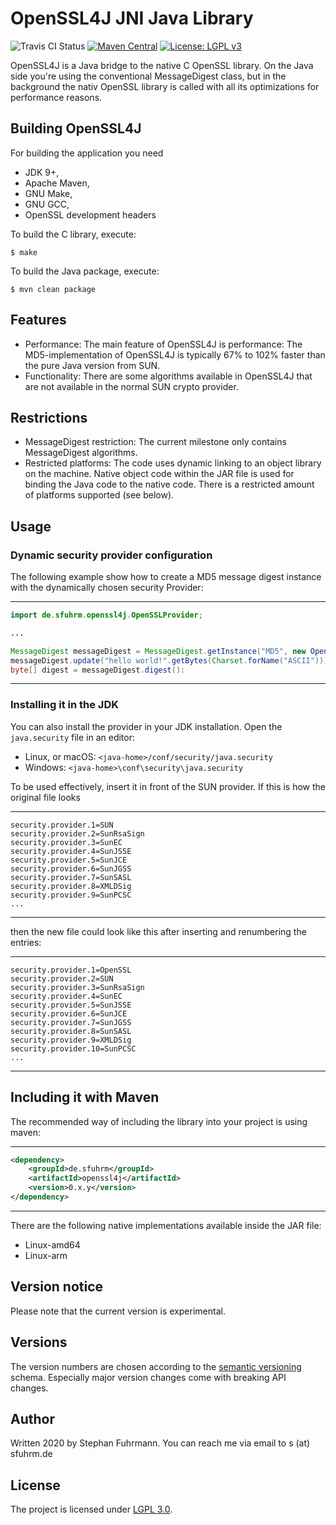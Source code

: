 OpenSSL4J JNI Java Library
===================
![Travis CI Status](https://travis-ci.org/sfuhrm/openssl4j.svg?branch=master)
[![Maven Central](https://maven-badges.herokuapp.com/maven-central/de.sfuhrm/openssl4j/badge.svg)](https://maven-badges.herokuapp.com/maven-central/de.sfuhrm/openssl4j) 
[![License: LGPL v3](https://img.shields.io/badge/License-LGPL%20v3-blue.svg)](https://www.gnu.org/licenses/lgpl-3.0)

OpenSSL4J is a Java bridge to the native C OpenSSL library. On the Java side you're
using the conventional MessageDigest class, but in the
background the nativ OpenSSL library is called with all its
optimizations for performance reasons.

## Building OpenSSL4J

For building the application you need
* JDK 9+,
* Apache Maven,
* GNU Make,
* GNU GCC,
* OpenSSL development headers

To build the C library, execute:

    $ make

To build the Java package, execute:

    $ mvn clean package

## Features

* Performance: The main feature of OpenSSL4J is performance: The MD5-implementation of OpenSSL4J is
typically 67% to 102% faster than the pure Java version from SUN.
* Functionality: There are some algorithms available in OpenSSL4J that are not available in the
normal SUN crypto provider.

## Restrictions

* MessageDigest restriction: The current milestone only contains MessageDigest algorithms.
* Restricted platforms: The code uses dynamic linking to an object library on the machine.
  Native object code within the JAR file is used for binding the Java code to the native code.
  There is a restricted amount of platforms supported (see below).

## Usage

### Dynamic security provider configuration

The following example show how to create a MD5 message digest instance with the
dynamically chosen security Provider:

---------------------------------------

```java
import de.sfuhrm.openssl4j.OpenSSLProvider;

...

MessageDigest messageDigest = MessageDigest.getInstance("MD5", new OpenSSLProvider());
messageDigest.update("hello world!".getBytes(Charset.forName("ASCII")));
byte[] digest = messageDigest.digest():
```

---------------------------------------

### Installing it in the JDK

You can also install the provider in your JDK installation. Open the `java.security` file in an editor:
* Linux, or macOS: `<java-home>/conf/security/java.security`
* Windows: `<java-home>\conf\security\java.security`

To be used effectively, insert it in front of the SUN provider. If this is how the original file looks

---------------------------------------

```
security.provider.1=SUN
security.provider.2=SunRsaSign
security.provider.3=SunEC
security.provider.4=SunJSSE
security.provider.5=SunJCE
security.provider.6=SunJGSS
security.provider.7=SunSASL
security.provider.8=XMLDSig
security.provider.9=SunPCSC
...
```

---------------------------------------

then the new file could look like this after inserting and renumbering the entries:

---------------------------------------

```
security.provider.1=OpenSSL
security.provider.2=SUN
security.provider.3=SunRsaSign
security.provider.4=SunEC
security.provider.5=SunJSSE
security.provider.6=SunJCE
security.provider.7=SunJGSS
security.provider.8=SunSASL
security.provider.9=XMLDSig
security.provider.10=SunPCSC
...
```

---------------------------------------

## Including it with Maven

The recommended way of including the library into your project is using maven:

---------------------------------------

```xml
<dependency>
    <groupId>de.sfuhrm</groupId>
    <artifactId>openssl4j</artifactId>
    <version>0.x.y</version>
</dependency>
```

---------------------------------------

There are the following native implementations available inside the JAR file:
* Linux-amd64
* Linux-arm

## Version notice

Please note that the current version is experimental. 

## Versions

The version numbers are chosen according to the
[semantic versioning](https://semver.org/) schema.
Especially major version changes come with breaking API
changes.

## Author

Written 2020 by Stephan Fuhrmann. You can reach me via email to s (at) sfuhrm.de

## License

The project is licensed under [LGPL 3.0](https://www.gnu.org/licenses/lgpl-3.0.en.html).
